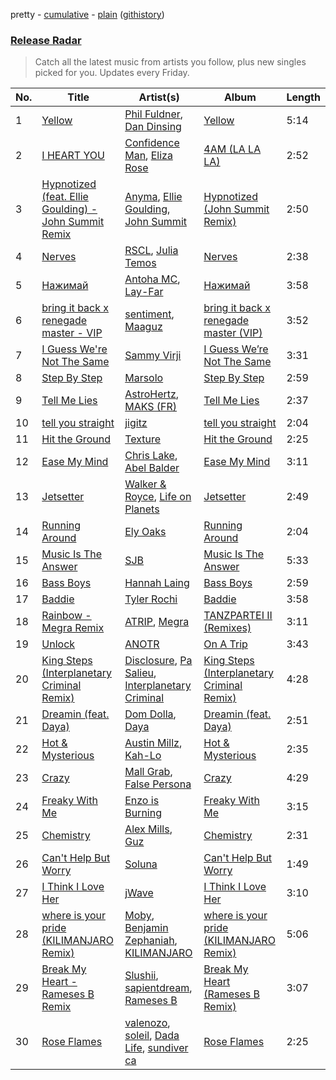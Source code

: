 pretty - [cumulative](/playlists/cumulative/Release%20Radar.md) - [plain](/playlists/plain/37i9dQZEVXbsudmxBFKW7G) ([githistory](https://github.githistory.xyz/vitokorn/spotify-playlist-archive/blob/master/playlists/plain/37i9dQZEVXbsudmxBFKW7G))
### [Release Radar](https://open.spotify.com/playlist/37i9dQZEVXbsudmxBFKW7G)

> Catch all the latest music from artists you follow, plus new singles picked for you. Updates every Friday.

| No. | Title | Artist(s) | Album | Length |
|---|---|---|---|---|
| 1 | [Yellow](https://open.spotify.com/track/4t8UeKgw14wHK9EMrSvZGf) | [Phil Fuldner](https://open.spotify.com/artist/1DKPQBaKEzmQzWG1GwJoXT), [Dan Dinsing](https://open.spotify.com/artist/2igbjUkmglIjb0kTTedO50) | [Yellow](https://open.spotify.com/album/540oEuBJBkTNgXedQm3Ynm) | 5:14 |
| 2 | [I HEART YOU](https://open.spotify.com/track/5YSaWnfbnrHC2ByWY73vdo) | [Confidence Man](https://open.spotify.com/artist/0RwXnFrEoI8tltFvYpJgP6), [Eliza Rose](https://open.spotify.com/artist/4XC335ouK6pXyq4QiIb8bP) | [4AM (LA LA LA)](https://open.spotify.com/album/0TZYUgt86qWofwpst6Tz4J) | 2:52 |
| 3 | [Hypnotized (feat. Ellie Goulding) - John Summit Remix](https://open.spotify.com/track/1VAVEYZlzBp7d8UlWJvaDD) | [Anyma](https://open.spotify.com/artist/4iBwchw0U0GZv5RfVYSMxN), [Ellie Goulding](https://open.spotify.com/artist/0X2BH1fck6amBIoJhDVmmJ), [John Summit](https://open.spotify.com/artist/7kNqXtgeIwFtelmRjWv205) | [Hypnotized (John Summit Remix)](https://open.spotify.com/album/2eZyOgXmahrzJwNeYiilwQ) | 2:50 |
| 4 | [Nerves](https://open.spotify.com/track/2haUSBWvf37ia8I5AgmpVd) | [RSCL](https://open.spotify.com/artist/5pkU7zjIzHgfN1n91e51r3), [Julia Temos](https://open.spotify.com/artist/4sUiTGTyvwqW4SVx4urOac) | [Nerves](https://open.spotify.com/album/3nxV4YFOEn0MK64DNkeEGc) | 2:38 |
| 5 | [Нажимай](https://open.spotify.com/track/58KBhRtzqRXlnb558fL9Zy) | [Antoha MC](https://open.spotify.com/artist/6OqmKFaRcw0f23m5PQ9CrL), [Lay-Far](https://open.spotify.com/artist/6ERzNHT215iUO0kYb2Zdyw) | [Нажимай](https://open.spotify.com/album/52FbOWJMMYlq849nWljNuq) | 3:58 |
| 6 | [bring it back x renegade master - VIP](https://open.spotify.com/track/0iAn4dWx2DuMbBCf3oRuIb) | [sentiment](https://open.spotify.com/artist/5EPWQ2Ol4sOqeoepuxygB6), [Maaguz](https://open.spotify.com/artist/3pqo1sxlqliDlUKMEVJVMt) | [bring it back x renegade master (VIP)](https://open.spotify.com/album/3YJZv6dvtRzgboazhqGd2v) | 3:52 |
| 7 | [I Guess We're Not The Same](https://open.spotify.com/track/36nYS9AwMR06ph6imdjn7J) | [Sammy Virji](https://open.spotify.com/artist/1GuqTQbuixFHD6eBkFwVcb) | [I Guess We’re Not The Same](https://open.spotify.com/album/2qcjJEhyv2SCJOphfOIGZ3) | 3:31 |
| 8 | [Step By Step](https://open.spotify.com/track/4lq48b16GxnFcPHUHJ3FK8) | [Marsolo](https://open.spotify.com/artist/19KqOfazpv8bU6RrVJpLcV) | [Step By Step](https://open.spotify.com/album/0EUqBRFMfBeVFXi9RfdQlO) | 2:59 |
| 9 | [Tell Me Lies](https://open.spotify.com/track/1mhl7bqA67S1oixf9OL00n) | [AstroHertz](https://open.spotify.com/artist/5vaObyIjKlwnyb9PVTtn6c), [MAKS (FR)](https://open.spotify.com/artist/0C3AuNGBY39ioSTA79TzMz) | [Tell Me Lies](https://open.spotify.com/album/1WMwxhN4M44Q1tID5qtoTN) | 2:37 |
| 10 | [tell you straight](https://open.spotify.com/track/1Cheunopig5ZrxuGe94MtX) | [jigitz](https://open.spotify.com/artist/7sfn5Z6ItzDkOF9cYzxWPZ) | [tell you straight](https://open.spotify.com/album/7r9czA9MzTXbIRv27OtxGq) | 2:04 |
| 11 | [Hit the Ground](https://open.spotify.com/track/7wAuksvJErTLz0OHTDJPIa) | [Texture](https://open.spotify.com/artist/1K3a2VWnyszfzzdnT8iu0e) | [Hit the Ground](https://open.spotify.com/album/7yD02x73angL1C9H4dfjCV) | 2:25 |
| 12 | [Ease My Mind](https://open.spotify.com/track/04gs2fDnnjT6995ruR1qbk) | [Chris Lake](https://open.spotify.com/artist/5Igpc9iLZ3YGtKeYfSrrOE), [Abel Balder](https://open.spotify.com/artist/0jqbEIAvdjUOi5Za48pzQG) | [Ease My Mind](https://open.spotify.com/album/5tNyT64HOXFDppBvxj1S6h) | 3:11 |
| 13 | [Jetsetter](https://open.spotify.com/track/1ngjPnoeRNLB922MFkFUjq) | [Walker & Royce](https://open.spotify.com/artist/1lAwVq9MxNJkB0dEY6xNoV), [Life on Planets](https://open.spotify.com/artist/2EtksajEPOMDkyVKMZi1eO) | [Jetsetter](https://open.spotify.com/album/00SdOGtnnrEIbRnRO2w19F) | 2:49 |
| 14 | [Running Around](https://open.spotify.com/track/7yNQ5oPcuCC4wTqTcMRIrE) | [Ely Oaks](https://open.spotify.com/artist/2MdFJmUQf3ckA99IhFF9my) | [Running Around](https://open.spotify.com/album/6SgbKsntdtOnmohYEeHi9o) | 2:04 |
| 15 | [Music Is The Answer](https://open.spotify.com/track/1CuhtbbDqwqZy3LBqkNyWf) | [SJB](https://open.spotify.com/artist/5YAU5pUnHiMnTLXc9oeaZP) | [Music Is The Answer](https://open.spotify.com/album/3HyCsLKoenQtPG626UVJ9b) | 5:33 |
| 16 | [Bass Boys](https://open.spotify.com/track/7vMU4De9ruZBTCbseWEQUm) | [Hannah Laing](https://open.spotify.com/artist/1QEd635szhierW6gzRiS1o) | [Bass Boys](https://open.spotify.com/album/6TKh7sIL5jpfogX4vGf5P6) | 2:59 |
| 17 | [Baddie](https://open.spotify.com/track/5rjt25TLjTlYNNMsTH4wcN) | [Tyler Rochi](https://open.spotify.com/artist/0BLH6e3duvVxx81uiVyBIn) | [Baddie](https://open.spotify.com/album/4ugexXWodMV8uX1MEQIoem) | 3:58 |
| 18 | [Rainbow - Megra Remix](https://open.spotify.com/track/6CRAebM5mTJmocZRRh9uVB) | [ATRIP](https://open.spotify.com/artist/4fu0Er7pG6kZZa7Awf3NMI), [Megra](https://open.spotify.com/artist/75JMPNQ1B2A6WZydvs06Ok) | [TANZPARTEI II (Remixes)](https://open.spotify.com/album/1MXxoHqnTYB3LowPeigVVh) | 3:11 |
| 19 | [Unlock](https://open.spotify.com/track/5zw1Yus60yIBjFkdS9Jpjj) | [ANOTR](https://open.spotify.com/artist/4p5WgeiPSPpqPDs7T6OkWf) | [On A Trip](https://open.spotify.com/album/0NmQAh2m9ayLitCrFaIjiN) | 3:43 |
| 20 | [King Steps (Interplanetary Criminal Remix)](https://open.spotify.com/track/0HhBiXAIb31CXqU1fFXAV0) | [Disclosure](https://open.spotify.com/artist/6nS5roXSAGhTGr34W6n7Et), [Pa Salieu](https://open.spotify.com/artist/290nCNEce1y6rfoJiO2rK7), [Interplanetary Criminal](https://open.spotify.com/artist/6uJ51uV5rYzu1MJkC4CceI) | [King Steps (Interplanetary Criminal Remix)](https://open.spotify.com/album/5bR53wGjNerGEVL2bd0HZs) | 4:28 |
| 21 | [Dreamin (feat. Daya)](https://open.spotify.com/track/6oWmcKVK6atTCoWVYTdSg1) | [Dom Dolla](https://open.spotify.com/artist/205i7E8fNVfojowcQSfK9m), [Daya](https://open.spotify.com/artist/6Dd3NScHWwnW6obMFbl1BH) | [Dreamin (feat. Daya)](https://open.spotify.com/album/5bDpP9ALCp0z2r0pPmIcbm) | 2:51 |
| 22 | [Hot & Mysterious](https://open.spotify.com/track/0fs75XwQHj1mdIWUhvNohh) | [Austin Millz](https://open.spotify.com/artist/43UmVQp9qZILibJ5vHq21k), [Kah-Lo](https://open.spotify.com/artist/59iOp415oyqGlBHyAhu4z3) | [Hot & Mysterious](https://open.spotify.com/album/2WUZrYy8Edtl3xmrWWDEAq) | 2:35 |
| 23 | [Crazy](https://open.spotify.com/track/4CVqYMpHOozDjjdkb32QQY) | [Mall Grab](https://open.spotify.com/artist/7yF6JnFPDzgml2Ytkyl5D7), [False Persona](https://open.spotify.com/artist/0o9eLbvKL4PGG549qygy1o) | [Crazy](https://open.spotify.com/album/4YgiVywFl6ZUK85JZQK4lL) | 4:29 |
| 24 | [Freaky With Me](https://open.spotify.com/track/3FkNHO9D0laLHu3JwzsfqM) | [Enzo is Burning](https://open.spotify.com/artist/2KIWGryAlZJj1PwpdRTDCB) | [Freaky With Me](https://open.spotify.com/album/4145YlJLd3QJIv7y2CXQqJ) | 3:15 |
| 25 | [Chemistry](https://open.spotify.com/track/56Boy642GbI4FKJYmkCqVZ) | [Alex Mills](https://open.spotify.com/artist/6z9EDgWh3ZJZKIJI5Q71Cq), [Guz](https://open.spotify.com/artist/2T86EVnDCP64EaVKRXIcRx) | [Chemistry](https://open.spotify.com/album/6xlkTPHi1ANWAlKBsFXxaa) | 2:31 |
| 26 | [Can't Help But Worry](https://open.spotify.com/track/126ybtMM3PXIo6rnwCSe6i) | [Soluna](https://open.spotify.com/artist/2fRP0DEazBFA0FoLvkyHTY) | [Can't Help But Worry](https://open.spotify.com/album/7vJm6qiekHsbQ5HJBSnfwX) | 1:49 |
| 27 | [I Think I Love Her](https://open.spotify.com/track/2JkLiT6omy9J7aOcpB9G6B) | [jWave](https://open.spotify.com/artist/0FUSntuT77SPvfqmXxdl7h) | [I Think I Love Her](https://open.spotify.com/album/67E9JS1wtkBlI3oVwZMMka) | 3:10 |
| 28 | [where is your pride (KILIMANJARO Remix)](https://open.spotify.com/track/6pnv6pVTESTNwrbyUnaHMM) | [Moby](https://open.spotify.com/artist/3OsRAKCvk37zwYcnzRf5XF), [Benjamin Zephaniah](https://open.spotify.com/artist/43Y2qDsaehzl7U9s2RtFX6), [KILIMANJARO](https://open.spotify.com/artist/4QGD0m9AGZixhuPAzaBeD7) | [where is your pride (KILIMANJARO Remix)](https://open.spotify.com/album/3mLqmVbI5S1vPpRyoBb7TX) | 5:06 |
| 29 | [Break My Heart - Rameses B Remix](https://open.spotify.com/track/3DdPuaXAXkZdSz63LWBQ1K) | [Slushii](https://open.spotify.com/artist/41rVuRHYAiH7ltBTHVR9We), [sapientdream](https://open.spotify.com/artist/4wOqWyXZiVMLchDC2H9CyP), [Rameses B](https://open.spotify.com/artist/06EfEcjc0vdvI6VNL0soIO) | [Break My Heart (Rameses B Remix)](https://open.spotify.com/album/6pVHTzBF1mudj2ANSaZekz) | 3:07 |
| 30 | [Rose Flames](https://open.spotify.com/track/0dUOtIllciK9mXvNsl6IH7) | [valenozo](https://open.spotify.com/artist/3NGcsgjKGbiOCyHSUFrXpZ), [soleil](https://open.spotify.com/artist/7ETxY27poBqP3kbCYJEXlN), [Dada Life](https://open.spotify.com/artist/00sAT5YX8W3xNd1EuqyHw9), [sundiver ca](https://open.spotify.com/artist/2xDxryix4opVzsPKelCZwi) | [Rose Flames](https://open.spotify.com/album/3XKotbMsWuGStH6v9O3DKt) | 2:25 |
